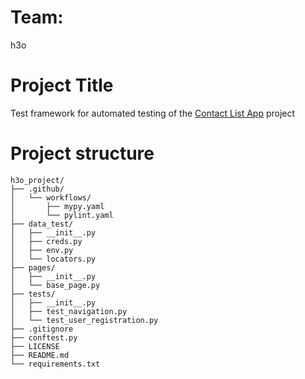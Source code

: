 # Team: 
h3o 

# Project Title
Test framework for automated testing of the [Contact List App](https://thinking-tester-contact-list.herokuapp.com/) project

# Project structure
```
h3o_project/
├── .github/
│   └── workflows/
│       ├── mypy.yaml
│       └── pylint.yaml
├── data_test/
│   ├── __init__.py
│   ├── creds.py
│   ├── env.py
│   └── locators.py
├── pages/
│   ├── __init__.py
│   └── base_page.py
├── tests/
│   ├── __init__.py
│   ├── test_navigation.py
│   └── test_user_registration.py
├── .gitignore 
├── conftest.py
├── LICENSE 
├── README.md
└── requirements.txt
```
